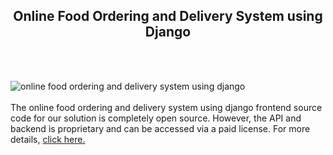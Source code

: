 <h2 style="text-align:center">Online Food Ordering and Delivery System using Django</h2><br/><br/>

![online food ordering and delivery system using django](https://admin.ninjascode.com/wp-content/uploads/2025/repoImages/Raymond/26.webp) <br/><br/>The online food ordering and delivery system using django frontend source code for our solution is completely open source. However, the API and backend is proprietary and can be accessed via a paid license. For more details, <a href="https://enatega.com/?utm_source=github&utm_medium=repo&utm_campaign=raymond-online-food-ordering-and-delivery-system-using-django" target="_blank">click here.</a>
